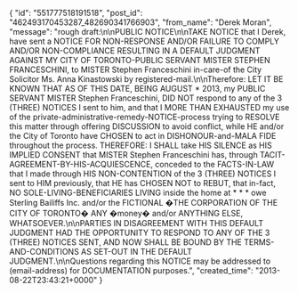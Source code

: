  {
   "id": "551777518191518",
   "post_id": "462493170453287_482690341766903",
   "from_name": "Derek Moran",
   "message": "rough draft:\n\nPUBLIC NOTICE\n\nTAKE NOTICE that I Derek, have sent a NOTICE FOR NON-RESPONSE AND/OR FAILURE TO COMPLY AND/OR NON-COMPLIANCE RESULTING IN A DEFAULT JUDGMENT AGAINST MY CITY OF TORONTO-PUBLIC SERVANT MISTER STEPHEN FRANCESCHINI, to MISTER Stephen Franceschini in-care-of the City Solicitor Ms. Anna Kinastowski by registered-mail.\n\nTherefore: LET IT BE KNOWN THAT AS OF THIS DATE, BEING AUGUST * 2013, my PUBLIC SERVANT MISTER Stephen Franceschini, DID NOT respond to any of the 3 (THREE) NOTICES I sent to him, and that I MORE THAN EXHAUSTED my use of the private-administrative-remedy-NOTICE-process trying to RESOLVE this matter through offering DISCUSSION to avoid conflict, while HE and/or the City of Toronto have CHOSEN to act in DISHONOUR-and-MALA FIDE throughout the process. THEREFORE: I SHALL take HIS SILENCE as HIS IMPLIED CONSENT that MISTER Stephen Franceschini has, through TACIT-AGREEMENT-BY-HIS-ACQUIESCENCE, conceded to the FACTS-IN-LAW that I made through HIS NON-CONTENTION of the 3 (THREE) NOTICES I sent to HIM previously, that HE has CHOSEN NOT to REBUT, that in-fact, NO SOLE-LIVING-BENEFICIARIES LIVING inside the home at * * * owe Sterling Bailiffs Inc. and/or the FICTIONAL �THE CORPORATION OF THE CITY OF TORONTO� ANY �money� and/or ANYTHING ELSE, WHATSOEVER.\n\nPARTIES IN DISAGREEMENT WITH THIS DEFAULT JUDGMENT HAD THE OPPORTUNITY TO RESPOND TO ANY OF THE 3 (THREE) NOTICES SENT, AND NOW SHALL BE BOUND BY THE TERMS-AND-CONDITIONS AS SET-OUT IN THE DEFAULT JUDGMENT.\n\nQuestions regarding this NOTICE may be addressed to (email-address) for DOCUMENTATION purposes.",
   "created_time": "2013-08-22T23:43:21+0000"
 }
